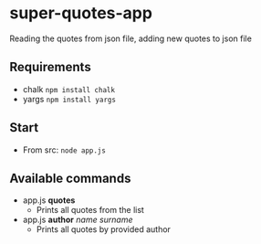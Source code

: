 # super-quotes-app
Reading the quotes from json file, adding new quotes to json file

## Requirements

* chalk
`npm install chalk`
* yargs
`npm install yargs`


## Start
* From src:
`node app.js`

## Available commands

* app.js __quotes__
  * Prints all quotes from the list
* app.js __author__ *name* *surname*
  * Prints all quotes by provided author
  
  
